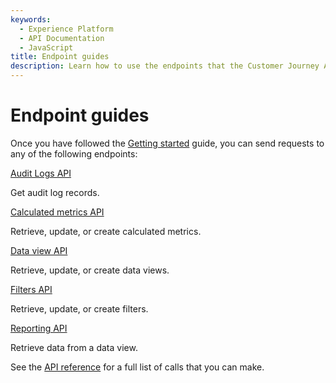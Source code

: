 ```yaml
---
keywords:
  - Experience Platform
  - API Documentation
  - JavaScript
title: Endpoint guides
description: Learn how to use the endpoints that the Customer Journey Analytics API offers.
---
```


# Endpoint guides

Once you have followed the [Getting started](../getting-started/index.md) guide, you can send requests to any of the following endpoints:

<DiscoverBlock slots="link, text"/>

[Audit Logs API](auditlogs/index.md)

Get audit log records.

[Calculated metrics API](calculatedmetrics/index.md) 
     
Retrieve, update, or create calculated metrics.

<DiscoverBlock slots="link, text"/> 

[Data view API](datagroups/index.md)

Retrieve, update, or create data views.

<DiscoverBlock slots="link, text"/>

[Filters API](filters/index.md) 

Retrieve, update, or create filters.

<DiscoverBlock slots="link, text"/>

[Reporting API](reporting/index.md)

Retrieve data from a data view.

See the [API reference](../api.md) for a full list of calls that you can make.
